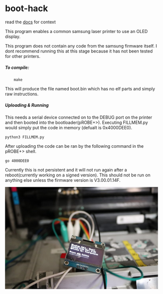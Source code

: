 # boot-hack
read the [docs](https://turtiustrek.github.io/boot-hack/) for context 

This program enables a common samsung laser printer to use an OLED display.

This program does not contain any code from the samsung firmware itself.
I dont recommend running this at this stage because it has not been tested for other printers.

##### To compile:
```shell
    make
```
This will produce the file named boot.bin which has no elf parts and simply raw instructions. 
##### Uploading & Running
This needs a serial device connected on to the DEBUG port on the printer and then booted into the bootloader(pROBE+>).
Executing FILLMEM.py would simply put the code in memory (defualt is 0x4000DEE0).
```shell
python3 FILLMEM.py
```
After uploading the code can be ran by the following command in the pROBE+> shell. 
```shell
go 4000DEE0
```
Currently this is not persistent and it will not run again after a reboot(currently working on a signed version). 
This should not be run on anything else unless the firmware version is V3.00.01.14F.

![](image.jpg)
